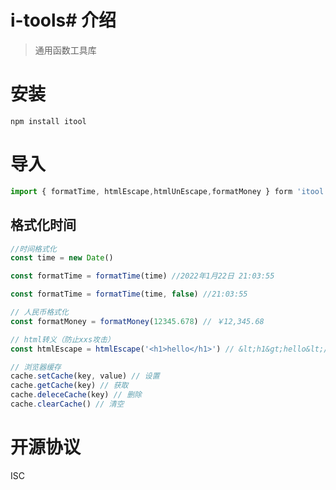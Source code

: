 # i-tools# 介绍

> 通用函数工具库

# 安装

```
npm install itool
```

# 导入

```js
import { formatTime, htmlEscape,htmlUnEscape,formatMoney } form 'itool'
```

## 格式化时间

```js
//时间格式化
const time = new Date()

const formatTime = formatTime(time) //2022年1月22日 21:03:55

const formatTime = formatTime(time, false) //21:03:55
```

```js
// 人民币格式化
const formatMoney = formatMoney(12345.678) // ￥12,345.68
```

```js
// html转义（防止xxs攻击）
const htmlEscape = htmlEscape('<h1>hello</h1>') // &lt;h1&gt;hello&lt;/h1&gt;
```

```js
// 浏览器缓存
cache.setCache(key, value) // 设置
cache.getCache(key) // 获取
cache.deleceCache(key) // 删除
cache.clearCache() // 清空
```

# 开源协议

ISC
